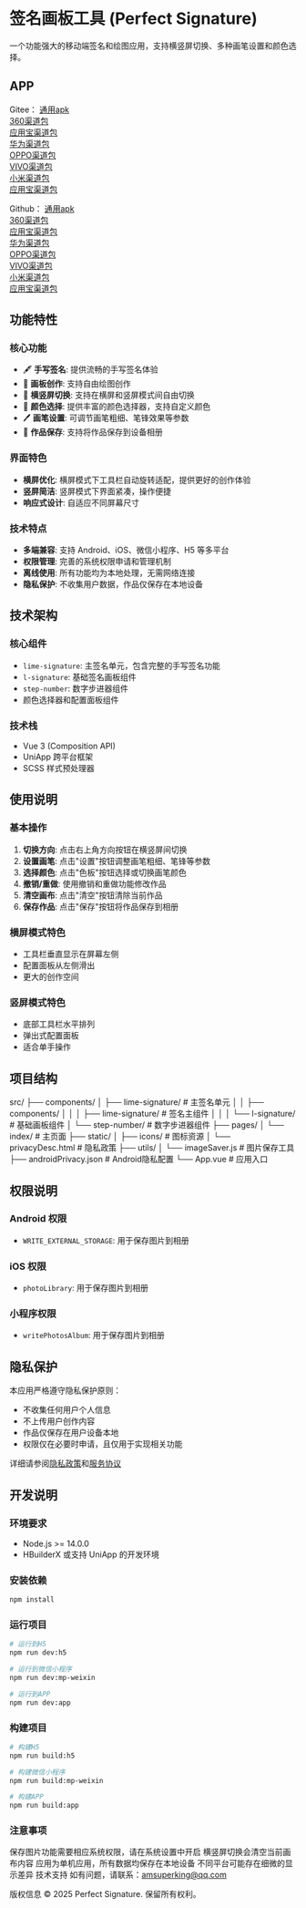 # 签名画板工具 (Perfect Signature)

一个功能强大的移动端签名和绘图应用，支持横竖屏切换、多种画笔设置和颜色选择。

## APP
Gitee：
[通用apk](https://gitee.com/amsuperking/perfect-signature/blob/master/release/apk/__UNI__CEC06C5__20250802153816.apk)  
[360渠道包](https://gitee.com/amsuperking/perfect-signature/blob/master/release/apk/__UNI__CEC06C5_360_20250802153816.apk)  
[应用宝渠道包](https://gitee.com/amsuperking/perfect-signature/blob/master/release/apk/__UNI__CEC06C5_yyb_20250802153816.apk)  
[华为渠道包](https://gitee.com/amsuperking/perfect-signature/blob/master/release/apk/__UNI__CEC06C5_huawei_20250802153816.apk)  
[OPPO渠道包](https://gitee.com/amsuperking/perfect-signature/blob/master/release/apk/__UNI__CEC06C5_oppo_20250802153816.apk)  
[VIVO渠道包](https://gitee.com/amsuperking/perfect-signature/blob/master/release/apk/__UNI__CEC06C5_vivo_20250802153816.apk)  
[小米渠道包](https://gitee.com/amsuperking/perfect-signature/blob/master/release/apk/__UNI__CEC06C5_xiaomi_20250802153816.apk)  
[应用宝渠道包](https://gitee.com/amsuperking/perfect-signature/blob/master/release/apk/__UNI__CEC06C5_yyb_20250802153816.apk)  

Github：
[通用apk](https://github.com/AmSuperKing/perfect-signature/blob/master/release/apk/__UNI__CEC06C5__20250802153816.apk)  
[360渠道包](https://github.com/AmSuperKing/perfect-signature/blob/master/release/apk/__UNI__CEC06C5_360_20250802153816.apk)  
[应用宝渠道包](https://github.com/AmSuperKing/perfect-signature/blob/master/release/apk/__UNI__CEC06C5_yyb_20250802153816.apk)  
[华为渠道包](https://github.com/AmSuperKing/perfect-signature/blob/master/release/apk/__UNI__CEC06C5_huawei_20250802153816.apk)  
[OPPO渠道包](https://github.com/AmSuperKing/perfect-signature/blob/master/release/apk/__UNI__CEC06C5_oppo_20250802153816.apk)  
[VIVO渠道包](https://github.com/AmSuperKing/perfect-signature/blob/master/release/apk/__UNI__CEC06C5_vivo_20250802153816.apk)  
[小米渠道包](https://github.com/AmSuperKing/perfect-signature/blob/master/release/apk/__UNI__CEC06C5_xiaomi_20250802153816.apk)  
[应用宝渠道包](https://github.com/AmSuperKing/perfect-signature/blob/master/release/apk/__UNI__CEC06C5_yyb_20250802153816.apk)  

## 功能特性

### 核心功能
- 🖋️ **手写签名**: 提供流畅的手写签名体验
- 🎨 **画板创作**: 支持自由绘图创作
- 🔄 **横竖屏切换**: 支持在横屏和竖屏模式间自由切换
- 🎨 **颜色选择**: 提供丰富的颜色选择器，支持自定义颜色
- 🖊️ **画笔设置**: 可调节画笔粗细、笔锋效果等参数
- 💾 **作品保存**: 支持将作品保存到设备相册

### 界面特色
- **横屏优化**: 横屏模式下工具栏自动旋转适配，提供更好的创作体验
- **竖屏简洁**: 竖屏模式下界面紧凑，操作便捷
- **响应式设计**: 自适应不同屏幕尺寸

### 技术特点
- **多端兼容**: 支持 Android、iOS、微信小程序、H5 等多平台
- **权限管理**: 完善的系统权限申请和管理机制
- **离线使用**: 所有功能均为本地处理，无需网络连接
- **隐私保护**: 不收集用户数据，作品仅保存在本地设备

## 技术架构

### 核心组件
- `lime-signature`: 主签名单元，包含完整的手写签名功能
- `l-signature`: 基础签名画板组件
- `step-number`: 数字步进器组件
- 颜色选择器和配置面板组件

### 技术栈
- Vue 3 (Composition API)
- UniApp 跨平台框架
- SCSS 样式预处理器

## 使用说明

### 基本操作
1. **切换方向**: 点击右上角方向按钮在横竖屏间切换
2. **设置画笔**: 点击"设置"按钮调整画笔粗细、笔锋等参数
3. **选择颜色**: 点击"色板"按钮选择或切换画笔颜色
4. **撤销/重做**: 使用撤销和重做功能修改作品
5. **清空画布**: 点击"清空"按钮清除当前作品
6. **保存作品**: 点击"保存"按钮将作品保存到相册

### 横屏模式特色
- 工具栏垂直显示在屏幕左侧
- 配置面板从左侧滑出
- 更大的创作空间

### 竖屏模式特色
- 底部工具栏水平排列
- 弹出式配置面板
- 适合单手操作

## 项目结构
src/ ├── components/ │ ├── lime-signature/ # 主签名单元 │ │ ├── components/ │ │ │ ├── lime-signature/ # 签名主组件 │ │ │ └── l-signature/ # 基础画板组件 │ └── step-number/ # 数字步进器组件 ├── pages/ │ └── index/ # 主页面 ├── static/ │ ├── icons/ # 图标资源 │ └── privacyDesc.html # 隐私政策 ├── utils/ │ └── imageSaver.js # 图片保存工具 ├── androidPrivacy.json # Android隐私配置 └── App.vue # 应用入口


## 权限说明

### Android 权限
- `WRITE_EXTERNAL_STORAGE`: 用于保存图片到相册

### iOS 权限
- `photoLibrary`: 用于保存图片到相册

### 小程序权限
- `writePhotosAlbum`: 用于保存图片到相册

## 隐私保护

本应用严格遵守隐私保护原则：
- 不收集任何用户个人信息
- 不上传用户创作内容
- 作品仅保存在用户设备本地
- 权限仅在必要时申请，且仅用于实现相关功能

详细请参阅[隐私政策](./static/privacyDesc.html)和[服务协议](./static/serviceAgreement.html)

## 开发说明

### 环境要求
- Node.js >= 14.0.0
- HBuilderX 或支持 UniApp 的开发环境

### 安装依赖
```bash
npm install
```
### 运行项目
```bash
# 运行到H5
npm run dev:h5

# 运行到微信小程序
npm run dev:mp-weixin

# 运行到APP
npm run dev:app
```

### 构建项目
```bash
# 构建H5
npm run build:h5

# 构建微信小程序
npm run build:mp-weixin

# 构建APP
npm run build:app
```

### 注意事项
保存图片功能需要相应系统权限，请在系统设置中开启
横竖屏切换会清空当前画布内容
应用为单机应用，所有数据均保存在本地设备
不同平台可能存在细微的显示差异
技术支持
如有问题，请联系：amsuperking@qq.com

版权信息
© 2025 Perfect Signature. 保留所有权利。
